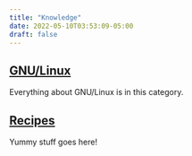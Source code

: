 ```yaml
---
title: "Knowledge"
date: 2022-05-10T03:53:09-05:00
draft: false
---
```


## [GNU/Linux](/linux)

Everything about GNU/Linux is in this category.

## [Recipes](/recipes)

Yummy stuff goes here!